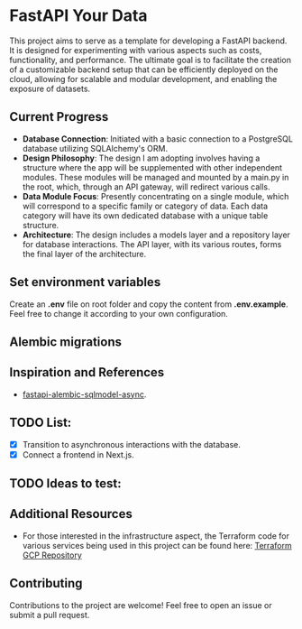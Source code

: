 # FastAPI Your Data

This project aims to serve as a template for developing a FastAPI backend. It is designed for experimenting with various aspects such as costs, functionality, and performance. The ultimate goal is to facilitate the creation of a customizable backend setup that can be efficiently deployed on the cloud, allowing for scalable and modular development, and enabling the exposure of datasets.

## Current Progress

- **Database Connection**: Initiated with a basic connection to a PostgreSQL database utilizing SQLAlchemy's ORM.
- **Design Philosophy**: The design I am adopting involves having a structure where the app will be supplemented with other independent modules. These modules will be managed and mounted by a main.py in the root, which, through an API gateway, will redirect various calls.
- **Data Module Focus**: Presently concentrating on a single module, which will correspond to a specific family or category of data. Each data category will have its own dedicated database with a unique table structure.
- **Architecture**: The design includes a models layer and a repository layer for database interactions. The API layer, with its various routes, forms the final layer of the architecture.

## Set environment variables

Create an **.env** file on root folder and copy the content from **.env.example**. Feel free to change it according to your own configuration.

## Alembic migrations

## Inspiration and References

- [fastapi-alembic-sqlmodel-async](https://github.com/jonra1993/fastapi-alembic-sqlmodel-async).

## TODO List:

- [x] Transition to asynchronous interactions with the database.
- [x] Connect a frontend in Next.js.

## TODO Ideas to test:

## Additional Resources

- For those interested in the infrastructure aspect, the Terraform code for various services being used in this project can be found here: [Terraform GCP Repository](https://github.com/mazzasaverio/terraform-gcp)

## Contributing

Contributions to the project are welcome! Feel free to open an issue or submit a pull request.
